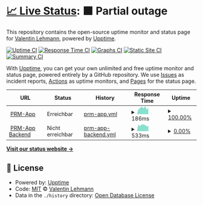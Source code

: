 # [📈 Live Status](https://status.valentinlehmann.de): <!--live status--> **🟧 Partial outage**

This repository contains the open-source uptime monitor and status page for [Valentin Lehmann](https://www.valentinlehmann.de), powered by [Upptime](https://github.com/upptime/upptime).

[![Uptime CI](https://github.com/valentinlehmann/status/workflows/Uptime%20CI/badge.svg)](https://github.com/valentinlehmann/status/actions?query=workflow%3A%22Uptime+CI%22)
[![Response Time CI](https://github.com/valentinlehmann/status/workflows/Response%20Time%20CI/badge.svg)](https://github.com/valentinlehmann/status/actions?query=workflow%3A%22Response+Time+CI%22)
[![Graphs CI](https://github.com/valentinlehmann/status/workflows/Graphs%20CI/badge.svg)](https://github.com/valentinlehmann/status/actions?query=workflow%3A%22Graphs+CI%22)
[![Static Site CI](https://github.com/valentinlehmann/status/workflows/Static%20Site%20CI/badge.svg)](https://github.com/valentinlehmann/status/actions?query=workflow%3A%22Static+Site+CI%22)
[![Summary CI](https://github.com/valentinlehmann/status/workflows/Summary%20CI/badge.svg)](https://github.com/valentinlehmann/status/actions?query=workflow%3A%22Summary+CI%22)

With [Upptime](https://upptime.js.org), you can get your own unlimited and free uptime monitor and status page, powered entirely by a GitHub repository. We use [Issues](https://github.com/valentinlehmann/status/issues) as incident reports, [Actions](https://github.com/valentinlehmann/status/actions) as uptime monitors, and [Pages](https://status.valentinlehmann.de) for the status page.

<!--start: status pages-->
<!-- This summary is generated by Upptime (https://github.com/upptime/upptime) -->
<!-- Do not edit this manually, your changes will be overwritten -->
<!-- prettier-ignore -->
| URL | Status | History | Response Time | Uptime |
| --- | ------ | ------- | ------------- | ------ |
| <img alt="" src="https://icons.duckduckgo.com/ip3/prm-app.valentinlehmann.de.ico" height="13"> [PRM-App](https://prm-app.valentinlehmann.de) | Erreichbar | [prm-app.yml](https://github.com/valentinlehmann/status/commits/HEAD/history/prm-app.yml) | <details><summary><img alt="Response time graph" src="./graphs/prm-app/response-time-week.png" height="20"> 186ms</summary><br><a href="https://status.valentinlehmann.de/history/prm-app"><img alt="Response time 216" src="https://img.shields.io/endpoint?url=https%3A%2F%2Fraw.githubusercontent.com%2Fvalentinlehmann%2Fstatus%2FHEAD%2Fapi%2Fprm-app%2Fresponse-time.json"></a><br><a href="https://status.valentinlehmann.de/history/prm-app"><img alt="24-hour response time 311" src="https://img.shields.io/endpoint?url=https%3A%2F%2Fraw.githubusercontent.com%2Fvalentinlehmann%2Fstatus%2FHEAD%2Fapi%2Fprm-app%2Fresponse-time-day.json"></a><br><a href="https://status.valentinlehmann.de/history/prm-app"><img alt="7-day response time 186" src="https://img.shields.io/endpoint?url=https%3A%2F%2Fraw.githubusercontent.com%2Fvalentinlehmann%2Fstatus%2FHEAD%2Fapi%2Fprm-app%2Fresponse-time-week.json"></a><br><a href="https://status.valentinlehmann.de/history/prm-app"><img alt="30-day response time 198" src="https://img.shields.io/endpoint?url=https%3A%2F%2Fraw.githubusercontent.com%2Fvalentinlehmann%2Fstatus%2FHEAD%2Fapi%2Fprm-app%2Fresponse-time-month.json"></a><br><a href="https://status.valentinlehmann.de/history/prm-app"><img alt="1-year response time 216" src="https://img.shields.io/endpoint?url=https%3A%2F%2Fraw.githubusercontent.com%2Fvalentinlehmann%2Fstatus%2FHEAD%2Fapi%2Fprm-app%2Fresponse-time-year.json"></a></details> | <details><summary><a href="https://status.valentinlehmann.de/history/prm-app">100.00%</a></summary><a href="https://status.valentinlehmann.de/history/prm-app"><img alt="All-time uptime 100.00%" src="https://img.shields.io/endpoint?url=https%3A%2F%2Fraw.githubusercontent.com%2Fvalentinlehmann%2Fstatus%2FHEAD%2Fapi%2Fprm-app%2Fuptime.json"></a><br><a href="https://status.valentinlehmann.de/history/prm-app"><img alt="24-hour uptime 100.00%" src="https://img.shields.io/endpoint?url=https%3A%2F%2Fraw.githubusercontent.com%2Fvalentinlehmann%2Fstatus%2FHEAD%2Fapi%2Fprm-app%2Fuptime-day.json"></a><br><a href="https://status.valentinlehmann.de/history/prm-app"><img alt="7-day uptime 100.00%" src="https://img.shields.io/endpoint?url=https%3A%2F%2Fraw.githubusercontent.com%2Fvalentinlehmann%2Fstatus%2FHEAD%2Fapi%2Fprm-app%2Fuptime-week.json"></a><br><a href="https://status.valentinlehmann.de/history/prm-app"><img alt="30-day uptime 100.00%" src="https://img.shields.io/endpoint?url=https%3A%2F%2Fraw.githubusercontent.com%2Fvalentinlehmann%2Fstatus%2FHEAD%2Fapi%2Fprm-app%2Fuptime-month.json"></a><br><a href="https://status.valentinlehmann.de/history/prm-app"><img alt="1-year uptime 100.00%" src="https://img.shields.io/endpoint?url=https%3A%2F%2Fraw.githubusercontent.com%2Fvalentinlehmann%2Fstatus%2FHEAD%2Fapi%2Fprm-app%2Fuptime-year.json"></a></details>
| <img alt="" src="https://prm-app.valentinlehmann.de/kopflogo.ico" height="13"> [PRM-App Backend](https://prm-backend.valentinlehmann.de) | Nicht erreichbar | [prm-app-backend.yml](https://github.com/valentinlehmann/status/commits/HEAD/history/prm-app-backend.yml) | <details><summary><img alt="Response time graph" src="./graphs/prm-app-backend/response-time-week.png" height="20"> 533ms</summary><br><a href="https://status.valentinlehmann.de/history/prm-app-backend"><img alt="Response time 549" src="https://img.shields.io/endpoint?url=https%3A%2F%2Fraw.githubusercontent.com%2Fvalentinlehmann%2Fstatus%2FHEAD%2Fapi%2Fprm-app-backend%2Fresponse-time.json"></a><br><a href="https://status.valentinlehmann.de/history/prm-app-backend"><img alt="24-hour response time 553" src="https://img.shields.io/endpoint?url=https%3A%2F%2Fraw.githubusercontent.com%2Fvalentinlehmann%2Fstatus%2FHEAD%2Fapi%2Fprm-app-backend%2Fresponse-time-day.json"></a><br><a href="https://status.valentinlehmann.de/history/prm-app-backend"><img alt="7-day response time 533" src="https://img.shields.io/endpoint?url=https%3A%2F%2Fraw.githubusercontent.com%2Fvalentinlehmann%2Fstatus%2FHEAD%2Fapi%2Fprm-app-backend%2Fresponse-time-week.json"></a><br><a href="https://status.valentinlehmann.de/history/prm-app-backend"><img alt="30-day response time 541" src="https://img.shields.io/endpoint?url=https%3A%2F%2Fraw.githubusercontent.com%2Fvalentinlehmann%2Fstatus%2FHEAD%2Fapi%2Fprm-app-backend%2Fresponse-time-month.json"></a><br><a href="https://status.valentinlehmann.de/history/prm-app-backend"><img alt="1-year response time 549" src="https://img.shields.io/endpoint?url=https%3A%2F%2Fraw.githubusercontent.com%2Fvalentinlehmann%2Fstatus%2FHEAD%2Fapi%2Fprm-app-backend%2Fresponse-time-year.json"></a></details> | <details><summary><a href="https://status.valentinlehmann.de/history/prm-app-backend">0.00%</a></summary><a href="https://status.valentinlehmann.de/history/prm-app-backend"><img alt="All-time uptime 46.38%" src="https://img.shields.io/endpoint?url=https%3A%2F%2Fraw.githubusercontent.com%2Fvalentinlehmann%2Fstatus%2FHEAD%2Fapi%2Fprm-app-backend%2Fuptime.json"></a><br><a href="https://status.valentinlehmann.de/history/prm-app-backend"><img alt="24-hour uptime 0.00%" src="https://img.shields.io/endpoint?url=https%3A%2F%2Fraw.githubusercontent.com%2Fvalentinlehmann%2Fstatus%2FHEAD%2Fapi%2Fprm-app-backend%2Fuptime-day.json"></a><br><a href="https://status.valentinlehmann.de/history/prm-app-backend"><img alt="7-day uptime 0.00%" src="https://img.shields.io/endpoint?url=https%3A%2F%2Fraw.githubusercontent.com%2Fvalentinlehmann%2Fstatus%2FHEAD%2Fapi%2Fprm-app-backend%2Fuptime-week.json"></a><br><a href="https://status.valentinlehmann.de/history/prm-app-backend"><img alt="30-day uptime 1.38%" src="https://img.shields.io/endpoint?url=https%3A%2F%2Fraw.githubusercontent.com%2Fvalentinlehmann%2Fstatus%2FHEAD%2Fapi%2Fprm-app-backend%2Fuptime-month.json"></a><br><a href="https://status.valentinlehmann.de/history/prm-app-backend"><img alt="1-year uptime 46.38%" src="https://img.shields.io/endpoint?url=https%3A%2F%2Fraw.githubusercontent.com%2Fvalentinlehmann%2Fstatus%2FHEAD%2Fapi%2Fprm-app-backend%2Fuptime-year.json"></a></details>

<!--end: status pages-->

[**Visit our status website →**](https://status.valentinlehmann.de)

## 📄 License

- Powered by: [Upptime](https://github.com/upptime/upptime)
- Code: [MIT](./LICENSE) © [Valentin Lehmann](https://www.valentinlehmann.de)
- Data in the `./history` directory: [Open Database License](https://opendatacommons.org/licenses/odbl/1-0/)
